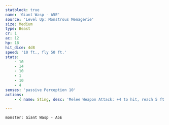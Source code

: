 ```yaml
---
statblock: true
name: 'Giant Wasp - A5E'
source: 'Level Up: Monstrous Menagerie'
size: Medium
type: Beast
cr: 1
ac: 12
hp: 18
hit_dice: 4d8
speed: '10 ft., fly 50 ft.'
stats:
    - 10
    - 14
    - 10
    - 1
    - 10
    - 4
senses: 'passive Perception 10'
actions:
    - { name: Sting, desc: 'Melee Weapon Attack: +4 to hit, reach 5 ft., one target. Hit: 5 (1d6+2) piercing damage and the target makes a DC 11 Constitution saving throw, taking 7 (2d6) poison damage on a failure or half damage on a success. If the poison damage reduces the target to 0 hit points, the target is made stable but poisoned for 1 hour, even if it regains hit points, and it is paralyzed while poisoned in this way.' }

---
```

```statblock
monster: Giant Wasp - A5E
```

